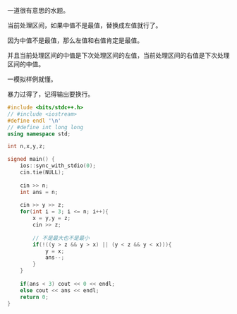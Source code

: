 一道很有意思的水题。

当前处理区间，如果中值不是最值，替换成左值就行了。

因为中值不是最值，那么左值和右值肯定是最值。

并且当前处理区间的中值是下次处理区间的左值，当前处理区间的右值是下次处理区间的中值。

一模拟样例就懂。

暴力过得了，记得输出要换行。

```cpp
#include <bits/stdc++.h>
// #include <iostream>
#define endl '\n'
// #define int long long
using namespace std;

int n,x,y,z;

signed main() {
    ios::sync_with_stdio(0);
    cin.tie(NULL);
    
    cin >> n;
    int ans = n;
    
    cin >> y >> z;
    for(int i = 3; i <= n; i++){
        x = y,y = z;
        cin >> z;
        
        // 不是最大也不是最小
        if(!((y > z && y > x) || (y < z && y < x))){
            y = x;
            ans--;
        }
    }
    
    if(ans < 3) cout << 0 << endl;
    else cout << ans << endl;
    return 0;
}
```